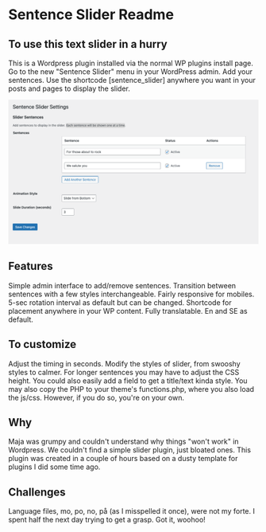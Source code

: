 # Sentence Slider Readme

## To use this text slider in a hurry

This is a Wordpress plugin installed via the normal WP plugins install page.
Go to the new "Sentence Slider" menu in your WordPress admin.
Add your sentences.
Use the shortcode [sentence_slider] anywhere you want in your posts and pages to display the slider.

![Screenshot](https://github.com/Tdude/sentence-slider/blob/main/Screenshot%202024-11-29%20at%2016.12.52.png "WP admin view")



## Features

Simple admin interface to add/remove sentences.
Transition between sentences with a few styles interchangeable.
Fairly responsive for mobiles.
5-sec rotation interval as default but can be changed.
Shortcode for placement anywhere in your WP content.
Fully translatable. En and SE as default.

## To customize

Adjust the timing in seconds.
Modify the styles of slider, from swooshy styles to calmer.
For longer sentences you may have to adjust the CSS height. You could also easily add a field to get a title/text kinda style.
You may also copy the PHP to your theme's functions.php, where you also load the js/css. However, if you do so, you're on your own.

## Why
Maja was grumpy and couldn't understand why things "won't work" in Wordpress. We couldn't find a simple slider plugin, just bloated ones.
This plugin was created in a couple of hours based on a dusty template for plugins I did some time ago.

## Challenges
Language files, mo, po, no, på (as I misspelled it once), were not my forte. I spent half the next day trying to get a grasp. Got it, woohoo!
